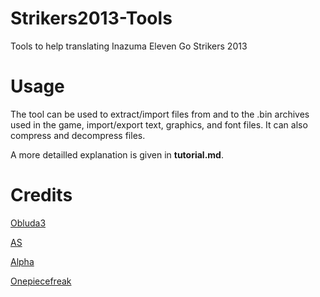 # Strikers2013-Tools

Tools to help translating Inazuma Eleven Go Strikers 2013

# Usage

The tool can be used to extract/import files from and to the .bin archives used in the game, import/export text, graphics, and font files. It can also compress and decompress files.

A more detailled explanation is given in **tutorial.md**.

# Credits

[Obluda3](https://github.com/obluda3)

[AS](https://github.com/AidenSonic/)

[Alpha](https://github.com/AlphaXeno/)

[Onepiecefreak](https://github.com/onepiecefreak3)

